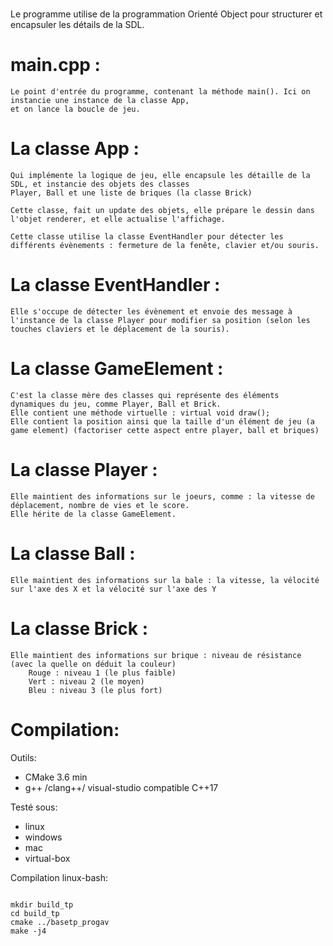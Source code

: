 #
Le programme utilise de la programmation Orienté Object pour structurer et encapsuler les détails de la SDL.

main.cpp : 
==========
	Le point d'entrée du programme, contenant la méthode main(). Ici on instancie une instance de la classe App, 
	et on lance la boucle de jeu.


La classe App :
===============
	Qui implémente la logique de jeu, elle encapsule les détaille de la SDL, et instancie des objets des classes
	Player, Ball et une liste de briques (la classe Brick)

	Cette classe, fait un update des objets, elle prépare le dessin dans l'objet renderer, et elle actualise l'affichage.

	Cette classe utilise la classe EventHandler pour détecter les différents évènements : fermeture de la fenête, clavier et/ou souris.

La classe EventHandler :
=========================
	Elle s'occupe de détecter les évènement et envoie des message à l'instance de la classe Player pour modifier sa position (selon les touches claviers et le déplacement de la souris).

La classe GameElement :
========================
	C'est la classe mère des classes qui représente des éléments dynamiques du jeu, comme Player, Ball et Brick.
	Elle contient une méthode virtuelle : virtual void draw();
	Elle contient la position ainsi que la taille d'un élément de jeu (a game element) (factoriser cette aspect entre player, ball et briques)

La classe Player :
===================
	Elle maintient des informations sur le joeurs, comme : la vitesse de déplacement, nombre de vies et le score.
	Elle hérite de la classe GameElement.

La classe Ball :
===================
	Elle maintient des informations sur la bale : la vitesse, la vélocité sur l'axe des X et la vélocité sur l'axe des Y

La classe Brick :
===================
	Elle maintient des informations sur brique : niveau de résistance (avec la quelle on déduit la couleur)
		Rouge : niveau 1 (le plus faible)
		Vert : niveau 2 (le moyen)
		Bleu : niveau 3 (le plus fort)



# Compilation:

Outils:
* CMake 3.6 min
* g++ /clang++/ visual-studio compatible C++17

Testé sous:

* linux
* windows
* mac
* virtual-box


Compilation linux-bash:

```

mkdir build_tp
cd build_tp
cmake ../basetp_progav
make -j4
```




